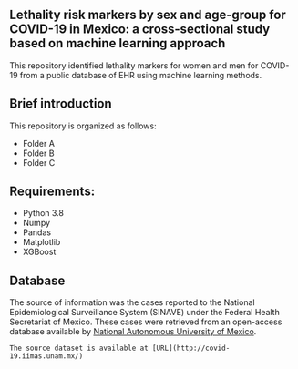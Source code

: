 ## Lethality risk markers by sex and age-group for COVID-19 in Mexico: a cross-sectional study based on machine learning approach

This repository identified lethality markers for women and men for COVID-19 from a public database of EHR using machine learning methods.

## Brief introduction
This repository is organized as follows:
* Folder A
* Folder B
* Folder C

## Requirements:
* Python 3.8
* Numpy
* Pandas
* Matplotlib
* XGBoost

## Database

The source of information was the cases reported to the National Epidemiological Surveillance System (SINAVE) under the Federal Health Secretariat of Mexico. These cases were retrieved from an open-access database available by [National Autonomous University of Mexico](https://www.unam.mx/). 

```
The source dataset is available at [URL](http://covid-19.iimas.unam.mx/)
```
